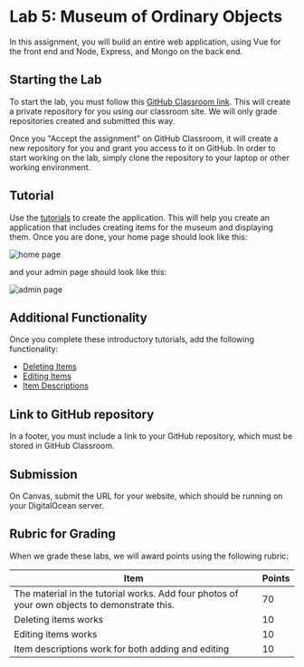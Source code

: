 # Lab 5: Museum of Ordinary Objects

In this assignment, you will build an entire web application, using Vue for the
front end and Node, Express, and Mongo on the back end.

## Starting the Lab

To start the lab, you must follow this [GitHub Classroom link](https://classroom.github.com/a/gyf7ZL-W). This will create a private repository for you using our classroom site. We will only grade repositories created and submitted this way.

Once you "Accept the assignment" on GitHub Classroom, it will create a new repository for you and grant you access to it on GitHub. In order to start working on the lab, simply clone the repository to your laptop or other working environment.

## Tutorial

Use the [tutorials](/tutorials/README.md) to create the application. This will help you create an application that includes creating items for the museum and displaying them. Once you are done, your home page should look like this:

![home page](/screenshots/home-page.png)

and your admin page should look like this:

![admin page](/screenshots/admin-page.png)

## Additional Functionality

Once you complete these introductory tutorials, add the following functionality:

- [Deleting Items](/tutorials/deleting-items.md)
- [Editing Items](/tutorials/editing-items.md)
- [Item Descriptions](/tutorials/item-descriptions.md)

## Link to GitHub repository

In a footer, you must include a link to your GitHub repository, which must be stored in GitHub Classroom.

## Submission

On Canvas, submit the URL for your website, which should be running on your DigitalOcean server.

## Rubric for Grading

When we grade these labs, we will award points using the following
rubric:

| Item                                                                                         | Points |
| -------------------------------------------------------------------------------------------- | ------ |
| The material in the tutorial works. Add four photos of your own objects to demonstrate this. | 70     |
| Deleting items works                                                                         | 10     |
| Editing items works                                                                          | 10     |
| Item descriptions work for both adding and editing                                           | 10     |
